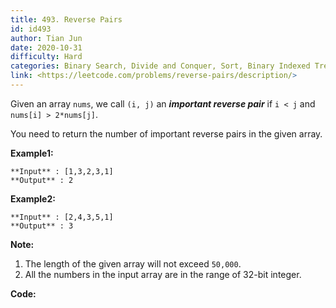```yaml
---
title: 493. Reverse Pairs
id: id493
author: Tian Jun
date: 2020-10-31
difficulty: Hard
categories: Binary Search, Divide and Conquer, Sort, Binary Indexed Tree, Segment Tree
link: <https://leetcode.com/problems/reverse-pairs/description/>
---
```


Given an array `nums`, we call `(i, j)` an **_important reverse pair_** if `i
< j` and `nums[i] > 2*nums[j]`.

You need to return the number of important reverse pairs in the given array.

**Example1:**
            **Input** : [1,3,2,3,1]    **Output** : 2    

**Example2:**
            **Input** : [2,4,3,5,1]    **Output** : 3    

**Note:**  

  1. The length of the given array will not exceed `50,000`.
  2. All the numbers in the input array are in the range of 32-bit integer.


**Code:**
